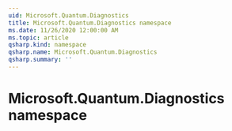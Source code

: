 ```yaml
---
uid: Microsoft.Quantum.Diagnostics
title: Microsoft.Quantum.Diagnostics namespace
ms.date: 11/26/2020 12:00:00 AM
ms.topic: article
qsharp.kind: namespace
qsharp.name: Microsoft.Quantum.Diagnostics
qsharp.summary: ''
---
```


# Microsoft.Quantum.Diagnostics namespace



